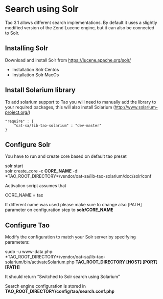 <!--
created_at: '2015-05-22 10:21:13'
updated_at: '2015-08-18 14:13:49'
authors:
    - 'Mikhail Kamarouski'
tags:
    - 'Administrator Guide'
-->

Search using Solr
=================

Tao 3.1 allows different search implementations. By default it uses a slightly modified version of the Zend Lucene engine, but it can also be connected to Solr.

Installing Solr
---------------

Download and install Solr from https://lucene.apache.org/solr/

-   Installation Solr Centos
-   Installation Solr MacOs

Install Solarium library
------------------------

To add solarium support to Tao you will need to manually add the library to your required packages, this will also install Solarium (http://www.solarium-project.org/)

    "require" : {
        "oat-sa/lib-tao-solarium" : "dev-master"
    }

Configure Solr
--------------

You have to run and create core based on default tao preset

solr start\
solr create_core -c **CORE_NAME** -d <br/>
*TAO_ROOT_DIRECTORY\*/vendor/oat-sa/lib-tao-solarium/doc/solr/conf

Activation script assumes that

CORE_NAME = tao

If different name was used please make sure to change also [PATH] parameter on configuration step to **solr/CORE_NAME**

Configure Tao
-------------

Modify the configuration to match your Solr server by specifying parameters:

sudo -u www-data php <br/>
*TAO_ROOT_DIRECTORY\*/vendor/oat-sa/lib-tao-solarium/bin/activateSolarium.php **TAO_ROOT_DIRECTORY [HOST] [PORT] [PATH]**

It should return “Switched to Solr search using Solarium”

Search engine configuration is stored in **TAO_ROOT_DIRECTORY/config/tao/search.conf.php**


